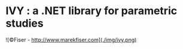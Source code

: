 # IVY : a .NET library for parametric studies

![&copy;Fiser - http://www.marekfiser.com](./img/ivy.png)

